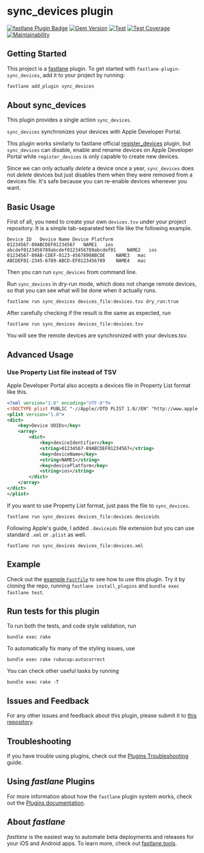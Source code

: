 # sync\_devices plugin

[![fastlane Plugin Badge](https://rawcdn.githack.com/fastlane/fastlane/master/fastlane/assets/plugin-badge.svg)](https://rubygems.org/gems/fastlane-plugin-sync_devices)
[![Gem Version](https://badge.fury.io/rb/fastlane-plugin-sync_devices.svg)](https://badge.fury.io/rb/fastlane-plugin-sync_devices)
[![Test](https://github.com/manicmaniac/fastlane-plugin-sync_devices/actions/workflows/test.yml/badge.svg)](https://github.com/manicmaniac/fastlane-plugin-sync_devices/actions/workflows/test.yml)
[![Test Coverage](https://api.codeclimate.com/v1/badges/86122943536052f82616/test_coverage)](https://codeclimate.com/github/manicmaniac/fastlane-plugin-sync_devices/test_coverage)
[![Maintainability](https://api.codeclimate.com/v1/badges/86122943536052f82616/maintainability)](https://codeclimate.com/github/manicmaniac/fastlane-plugin-sync_devices/maintainability)

## Getting Started

This project is a [fastlane](https://github.com/fastlane/fastlane) plugin. To get started with `fastlane-plugin-sync_devices`, add it to your project by running:

```bash
fastlane add_plugin sync_devices
```

## About sync\_devices

This plugin provides a single action `sync_devices`.

`sync_devices` synchronizes your devices with Apple Developer Portal.

This plugin works similarly to fastlane official [register\_devices](https://docs.fastlane.tools/actions/register_devices/) plugin, but `sync_devices` can disable, enable and rename devices on Apple Developer Portal while `register_devices` is only capable to create new devices.

Since we can only actually _delete_ a device once a year, `sync_devices` does not _delete_ devices but just disables them when they were removed from a devices file. It's safe because you can re-enable devices whenever you want.

## Basic Usage

First of all, you need to create your own `devices.tsv` under your project repository. It is a simple tab-separated text file like the following example.

```
Device ID	Device Name	Device Platform
01234567-89ABCDEF01234567	NAME1	ios
abcdef0123456789abcdef0123456789abcdef01	NAME2	ios
01234567-89AB-CDEF-0123-4567890ABCDE	NAME3	mac
ABCDEF01-2345-6789-ABCD-EF0123456789	NAME4	mac
```

Then you can run `sync_devices` from command line.

Run `sync_devices` in dry-run mode, which does not change remote devices, so that you can see what will be done when it actually runs.

```
fastlane run sync_devices devices_file:devices.tsv dry_run:true
```

After carefully checking if the result is the same as expected, run

```
fastlane run sync_devices devices_file:devices.tsv
```

You will see the remote devices are synchronized with your devices.tsv.


## Advanced Usage

### Use Property List file instead of TSV

Apple Developer Portal also accepts a devices file in Property List format like this.

```xml
<?xml version="1.0" encoding="UTF-8"?>
<!DOCTYPE plist PUBLIC "-//Apple//DTD PLIST 1.0//EN" "http://www.apple.com/DTDs/PropertyList-1.0.dtd">
<plist version="1.0">
<dict>
	<key>Device UDIDs</key>
	<array>
		<dict>
			<key>deviceIdentifier</key>
			<string>01234567-89ABCDEF01234567</string>
			<key>deviceName</key>
			<string>NAME1</string>
			<key>devicePlatform</key>
			<string>ios</string>
		</dict>
	</array>
</dict>
</plist>
```

If you want to use Property List format, just pass the file to `sync_devices`.

```
fastlane run sync_devices devices_file:devices.deviceids
```

Following Apple's guide, I added `.deviceids` file extension but you can use standard `.xml` or `.plist` as well.

```
fastlane run sync_devices devices_file:devices.xml
```

## Example

Check out the [example `Fastfile`](fastlane/Fastfile) to see how to use this plugin. Try it by cloning the repo, running `fastlane install_plugins` and `bundle exec fastlane test`.

## Run tests for this plugin

To run both the tests, and code style validation, run

```
bundle exec rake
```

To automatically fix many of the styling issues, use
```
bundle exec rake rubocop:autocorrect
```

You can check other useful tasks by running

```
bundle exec rake -T
```

## Issues and Feedback

For any other issues and feedback about this plugin, please submit it to [this repository](https://github.com/manicmaniac/fastlane-plugin-sync_devices).

## Troubleshooting

If you have trouble using plugins, check out the [Plugins Troubleshooting](https://docs.fastlane.tools/plugins/plugins-troubleshooting/) guide.

## Using _fastlane_ Plugins

For more information about how the `fastlane` plugin system works, check out the [Plugins documentation](https://docs.fastlane.tools/plugins/create-plugin/).

## About _fastlane_

_fastlane_ is the easiest way to automate beta deployments and releases for your iOS and Android apps. To learn more, check out [fastlane.tools](https://fastlane.tools).

